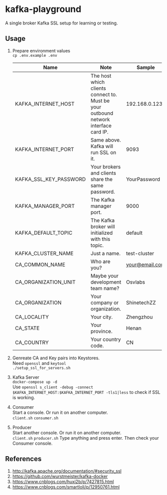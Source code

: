 # kafka-playground  
A single broker Kafka SSL setup for learning or testing.

## Usage

1. Prepare environment values  
   `cp .env.example .env`  

    | Name                   | Note                                                                                    | Sample         |
    | ---------------------- | --------------------------------------------------------------------------------------- | -------------- |
    | KAFKA_INTERNET_HOST    | The host which clients connect to. <br>Must be your outbound network interface card IP. | 192.168.0.123  |
    | KAFKA_INTERNET_PORT    | Same above. Kafka will run SSL on it.                                                   | 9093           |
    | KAFKA_SSL_KEY_PASSWORD | Your brokers and clients share the same password.                                       | YourPassword   |
    | KAFKA_MANAGER_PORT     | The Kafka manager port.                                                                 | 9000           |
    | KAFKA_DEFAULT_TOPIC    | The Kafka broker will initialized with this topic.                                      | default        |
    | KAFKA_CLUSTER_NAME     | Just a name.                                                                            | test-cluster   |
    | CA_COMMON_NAME         | Who are you?                                                                            | your@email.com |
    | CA_ORGANIZATION_UNIT   | Maybe your development team name?                                                       | Osvlabs        |
    | CA_ORGANIZATION        | Your company or organization.                                                           | ShinetechZZ    |
    | CA_LOCALITY            | Your city.                                                                              | Zhengzhou      |
    | CA_STATE               | Your province.                                                                          | Henan          |
    | CA_COUNTRY             | Your country code.                                                                      | CN             |

2. Genreate CA and Key pairs into Keystores.  
   Need `openssl` and `keytool`    
    `./setup_ssl_for_servers.sh`

3. Kafka Server  
    `docker-compose up -d`   
    Use `openssl s_client -debug -connect $KAFKA_INTERNET_HOST:$KAFKA_INTERNET_PORT -tls1|less` to check if SSL is working.
4. Consumer  
    Start a console. Or run it on another computer.  
    `client.sh`
    `consumer.sh`
5. Producer  
    Start another console. Or run it on another computer.  
    `client.sh`
    `producer.sh`
    Type anything and press enter. Then check your Consumer console.


## References
1. http://kafka.apache.org/documentation/#security_ssl
2. https://github.com/wurstmeister/kafka-docker
3. https://www.cnblogs.com/huxi2b/p/7427815.html
4. https://www.cnblogs.com/smartloli/p/12950761.html